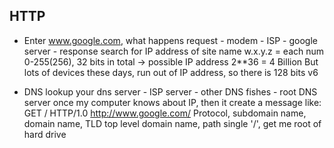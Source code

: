 ## HTTP

- Enter www.google.com, what happens
request - modem - ISP - google server - response
search for IP address of site name
w.x.y.z = each num 0-255(256), 32 bits in total -> possible IP address 2**36 = 4 Billion
But lots of devices these days, run out of IP address, so there is 128 bits v6

- DNS lookup
your dns server - ISP server - other DNS fishes - root DNS server
once my computer knows about IP, then it create a message like:
GET / HTTP/1.0
http://www.google.com/
Protocol, subdomain name, domain name, TLD top level domain name, path
single '/', get me root of hard drive

